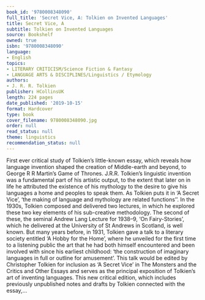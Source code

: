 ```yaml
---
book_id: '9780008348090'
full_title: 'Secret Vice, A: Tolkien on Invented Languages'
title: Secret Vice, A
subtitle: Tolkien on Invented Languages
source: Bookshelf
owned: true
isbn: '9780008348090'
language:
- English
topics:
- LITERARY CRITICISM/Science Fiction & Fantasy
- LANGUAGE ARTS & DISCIPLINES/Linguistics / Etymology
authors:
- J. R. R. Tolkien
publisher: HCollinsUK
length: 224 pages
date_published: '2019-10-15'
format: Hardcover
type: book
cover_filename: 9780008348090.jpg
order: null
read_status: null
theme: linguistics
recommendation_status: null
---
```

First ever critical study of Tolkien’s little-known essay, which reveals how language invention shaped the creation of Middle-earth and beyond, to George R R Martin’s Game of Thrones.
J.R.R. Tolkien’s linguistic invention was a fundamental part of his artistic output, to the extent that later on in life he attributed the existence of his mythology to the desire to give his languages a home and peoples to speak them. As Tolkien puts it in ‘A Secret Vice’, ‘the making of language and mythology are related functions’’.
In the 1930s, Tolkien composed and delivered two lectures, in which he explored these two key elements of his sub-creative methodology. The second of these, the seminal Andrew Lang Lecture for 1938–9, ‘On Fairy-Stories’, which he delivered at the University of St Andrews in Scotland, is well known. But many years before, in 1931, Tolkien gave a talk to a literary society entitled ‘A Hobby for the Home’, where he unveiled for the first time to a listening public the art that he had both himself encountered and been involved with since his earliest childhood: ‘the construction of imaginary languages in full or outline for amusement’.
This talk would be edited by Christopher Tolkien for inclusion as ‘A Secret Vice’ in The Monsters and the Critics and Other Essays and serves as the principal exposition of Tolkien’s art of inventing languages. This new critical edition, which includes previously unpublished notes and drafts by Tolkien connected with the essay,...

